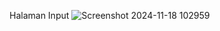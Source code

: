 Halaman Input
![Screenshot 2024-11-18 102959](https://github.com/user-attachments/assets/bb6766a4-d619-4c4a-a0f6-3d2e1000164f)

